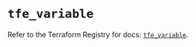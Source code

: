 # `tfe_variable`

Refer to the Terraform Registry for docs: [`tfe_variable`](https://registry.terraform.io/providers/hashicorp/tfe/0.59.0/docs/resources/variable).
